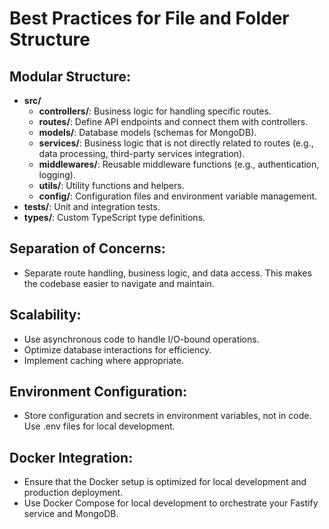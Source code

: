 # Best Practices for File and Folder Structure

## Modular Structure:

-   **src/**
    -   **controllers/**: Business logic for handling specific routes.
    -   **routes/**: Define API endpoints and connect them with controllers.
    -   **models/**: Database models (schemas for MongoDB).
    -   **services/**: Business logic that is not directly related to routes (e.g., data processing, third-party services integration).
    -   **middlewares/**: Reusable middleware functions (e.g., authentication, logging).
    -   **utils/**: Utility functions and helpers.
    -   **config/**: Configuration files and environment variable management.
-   **tests/**: Unit and integration tests.
-   **types/**: Custom TypeScript type definitions.

## Separation of Concerns:

-   Separate route handling, business logic, and data access. This makes the codebase easier to navigate and maintain.

## Scalability:

-   Use asynchronous code to handle I/O-bound operations.
-   Optimize database interactions for efficiency.
-   Implement caching where appropriate.

## Environment Configuration:

-   Store configuration and secrets in environment variables, not in code. Use .env files for local development.

## Docker Integration:

-   Ensure that the Docker setup is optimized for local development and production deployment.
-   Use Docker Compose for local development to orchestrate your Fastify service and MongoDB.
